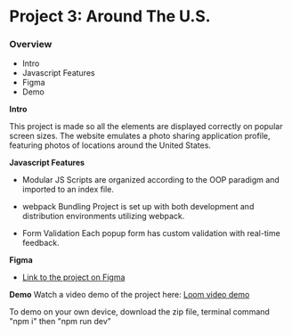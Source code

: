 # Project 3: Around The U.S.

### Overview  

* Intro  
* Javascript Features
* Figma 
* Demo
  
**Intro**
  
This project is made so all the elements are displayed correctly on popular screen sizes.
The website emulates a photo sharing application profile, featuring photos of locations around the United States.

**Javascript Features**

* Modular JS
Scripts are organized according to the OOP paradigm and imported to an index file.

* webpack Bundling
Project is set up with both development and distribution environments utilizing webpack.

* Form Validation
Each popup form has custom validation with real-time feedback.

**Figma**  
  
* [Link to the project on Figma](https://www.figma.com/file/ii4xxsJ0ghevUOcssTlHZv/Sprint-3%3A-Around-the-US?node-id=0%3A1)  

**Demo**
Watch a video demo of the project here: [Loom video demo](https://www.loom.com/share/ad91a37664734cc1a6fe24a9bfa8515b)

To demo on your own device, download the zip file, terminal command "npm i" then "npm run dev"
